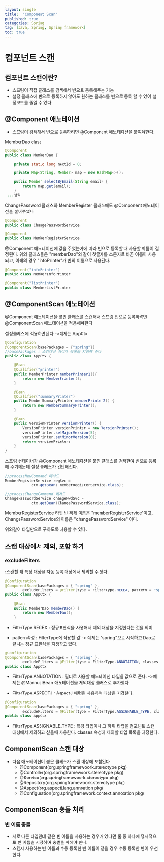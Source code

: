 ```yaml
---
layout: single
title:  "Component Scan"
published: true
categories: Spring
tag: [Java, Spring, Spring framework]
toc: true
---
```


# 컴포넌트 스캔

## 컴포넌트 스캔이란? 

- 스프링이 직접 클래스를 검색해서 빈으로 등록해주는 기능
- 설정 클래스에 빈으로 등록하지 않아도 원하는 클래스를 빈으로 등록 할 수 있어 설정코드를 줄일 수 있다

## @Component 애노테이션

- 스프링이 검색해서 빈으로 등록하려면 @Component 애노테이션을 붙여야한다. 

MemberDao class

```java
@Component
public class MemberDao {

	private static long nextId = 0;

	private Map<String, Member> map = new HashMap<>();

	public Member selectByEmail(String email) {
		return map.get(email);
	}
 ...생략
```

ChangePassword 클래스와 MemberRegister 클래스에도 @Component 애노테이션을 붙여주었다

```java
@Component
public class ChangePasswordService
```

```java
@Component
public class MemberRegisterService
```

@Component 애노테이션에 값을 주었는지에 따라 빈으로 등록할 때 사용할 이름이 결정된다. 위의 클래스들은  "memberDao"와 같이 첫글자를 소문자로 바꾼 이름이 사용되고, 아래의 경우 "infoPrinter"가 빈의 이름으로 사용된다.

```java
@Component("infoPrinter")
public class MemberInfoPrinter
```

```java
@Component("listPrinter")
public class MemberListPrinter
```



## @ComponentScan 애노테이션

@Component  애노테이션을 붙인 클래스를 스캔해서 스프링 빈으로 등록하려면 @ComponentScan 애노테이션을 적용해야한다

설정클래스에 적용하면된다 ->예제는 AppCtx

```java
@Configuration
@ComponentScan(basePackages = {"spring"})
//basePackages : 스캔대상 페이지 목록을 지정해 준다
public class AppCtx {

	@Bean
	@Qualifier("printer")
	public MemberPrinter memberPrinter1(){
		return new MemberPrinter();
	}

	@Bean
	@Qualifier("summaryPrinter")
	public MemberSummaryPrinter memberPrinter2() {
		return new MemberSummaryPrinter();
	}

	@Bean
	public VersionPrinter versionPrinter() {
		VersionPrinter versionPrinter = new VersionPrinter();
		versionPrinter.setMajorVersion(5);
		versionPrinter.setMinorVersion(0);
		return versionPrinter;
	}
}
```

스프링 컨테이너가 @Component 애노테이션을 붙인 클래스를 검색한여 빈으로 등록해 주기때문데 설정 클래스가 간단해진다.

```java
//processNewCommand 메서드
MemberRegisterService regSvc = 
			ctx.getBean( MemberRegisterService.class);

//processChangeCommand 메서드
ChangePasswordService changePwdSvc =
			ctx.getBean(ChangePasswordService.class);
```

MemberRegisterService 타입 빈 객체 이름은 "memberRegisterService"이고, ChangePasswordService의 이름은 "changePasswordService" 이다.

위와같이 타입만으로 구하도록 사용할 수 있다.

## 스캔 대상에서 제외, 포함 하기

### excludeFilters

:스캔할 때 특정 대상을 자동 등록 대상에서 제외할 수 있다.

```java
@Configuration
@ComponentScan(basePackages = { "spring" },
		excludeFilters = @Filter(type = FilterType.REGEX, pattern = "spring\\..*Dao"))
public class AppCtx {
    
	@Bean
	public MemberDao memberDao() {
		return new MemberDao();
	}
```

* FilterType.REGEX : 정규표현식을 사용해서 제외 대상을 지정한다는 것을 의미

* pattern속성 : FilterType에 적용할 값 -> 예제는 "spring"으로 시작하고 Dao로 끝나는 정규 표현식을 지정하고 있다. 

```java
@Configuration
@ComponentScan(basePackages = { "spring" },
		excludeFilters = @Filter(type = FilterType.ANNOTATION, classes = {Noproduct.class, ManualBean.class})
public class AppCtx 
```

* FilterType.ANNOTATION : 필터로 사용할 애노테이션 타입을 값으로 준다. ->예제는 @MannualBean 애노테이션을 제외대상 클래스로 추가했다

* FilterType.ASPECTJ :  AspectJ 패턴을 사용하여 대상을 지정한다.

```java
@Configuration
@ComponentScan(basePackages = { "spring" },
		excludeFilters = @Filter(type = FilterType.ASSIGNABLE_TYPE, classes = MemberDao.class))
public class AppCtx
```

* FilterType.ASSIGNABLE_TYPE :  특정 타입이나 그 하위 타입을 컴포넌트 스캔 대상에서 제외하고 싶을때 사용한다.                   classes 속성에 제외할 타입 목록을 지정한다.

## ComponentScan 스캔 대상

* 다음 애노테이션이 붙은 클래스가 스캔 대상에 포함된다
  * @Component(org.springframewoork.stereotype pkg)
  * @Controller(org.springframewoork.stereotype pkg)
  * @Service(org.springframewoork.stereotype pkg)
  * @Repository(org.springframewoork.stereotype pkg)
  * @Aspect(org.aspectj.lang.annoation pkg)
  * @Configuration(org.springframework.context.annotation pkg)



## ComponentScan 충돌 처리

### 빈 이름 충돌

* 서로 다른 타입인데 같은 빈 이름을 사용하는 경우가 있다면 둘 중 하나에 명시적으로 빈 이름을 지정하여 충돌을 피해야 한다.
* 스캔시 사용하는 빈 이름과 수동 등록한 빈 이름이 같을 경우 수동 등록한 빈이 우선한다.
